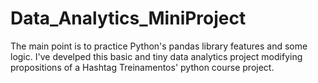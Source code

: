 # Data_Analytics_MiniProject
 The main point is to practice Python's pandas library features and some logic.
 I've develped this basic and tiny data analytics project modifying propositions of a Hashtag Treinamentos' python course project.
 
